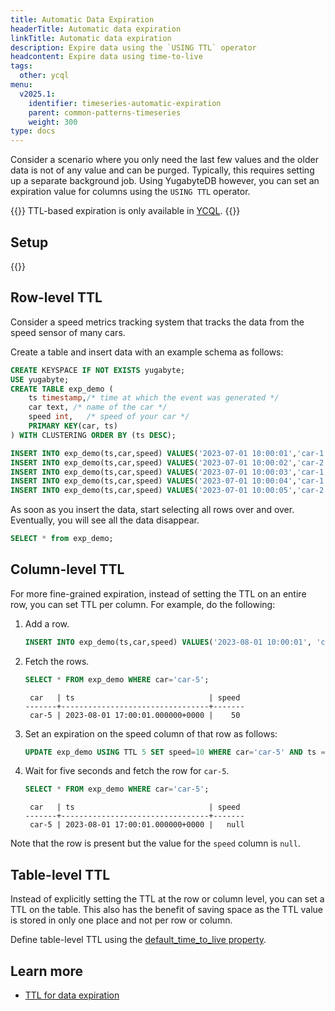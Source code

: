 ```yaml
---
title: Automatic Data Expiration
headerTitle: Automatic data expiration
linkTitle: Automatic data expiration
description: Expire data using the `USING TTL` operator
headcontent: Expire data using time-to-live
tags:
  other: ycql
menu:
  v2025.1:
    identifier: timeseries-automatic-expiration
    parent: common-patterns-timeseries
    weight: 300
type: docs
---
```


Consider a scenario where you only need the last few values and the older data is not of any value and can be purged. Typically, this requires setting up a separate background job. Using YugabyteDB however, you can set an expiration value for columns using the `USING TTL` operator.

{{<note title="Note">}}
TTL-based expiration is only available in [YCQL](/{{<version>}}/api/ycql/).
{{</note>}}

## Setup

{{<cluster-setup-tabs-new>}}

## Row-level TTL

Consider a speed metrics tracking system that tracks the data from the speed sensor of many cars.

Create a table and insert data with an example schema as follows:

```sql
CREATE KEYSPACE IF NOT EXISTS yugabyte;
USE yugabyte;
CREATE TABLE exp_demo (
    ts timestamp,/* time at which the event was generated */
    car text, /* name of the car */
    speed int,   /* speed of your car */
    PRIMARY KEY(car, ts)
) WITH CLUSTERING ORDER BY (ts DESC);
```

```sql
INSERT INTO exp_demo(ts,car,speed) VALUES('2023-07-01 10:00:01','car-1',50) USING TTL 10;
INSERT INTO exp_demo(ts,car,speed) VALUES('2023-07-01 10:00:02','car-2',25) USING TTL 15;
INSERT INTO exp_demo(ts,car,speed) VALUES('2023-07-01 10:00:03','car-1',39) USING TTL 15;
INSERT INTO exp_demo(ts,car,speed) VALUES('2023-07-01 10:00:04','car-1',49) USING TTL 20;
INSERT INTO exp_demo(ts,car,speed) VALUES('2023-07-01 10:00:05','car-2', 3) USING TTL 25;
```

As soon as you insert the data, start selecting all rows over and over. Eventually, you will see all the data disappear.

```sql
SELECT * from exp_demo;
```

## Column-level TTL

For more fine-grained expiration, instead of setting the TTL on an entire row, you can set TTL per column. For example, do the following:

1. Add a row.

    ```sql
    INSERT INTO exp_demo(ts,car,speed) VALUES('2023-08-01 10:00:01', 'car-5', 50);
    ```

1. Fetch the rows.

    ```sql
    SELECT * FROM exp_demo WHERE car='car-5';
    ```

    ```output
     car   | ts                              | speed
    -------+---------------------------------+-------
     car-5 | 2023-08-01 17:00:01.000000+0000 |    50
    ```

1. Set an expiration on the speed column of that row as follows:

    ```sql
    UPDATE exp_demo USING TTL 5 SET speed=10 WHERE car='car-5' AND ts ='2023-08-01 10:00:01';
    ```

1. Wait for five seconds and fetch the row for `car-5`.

    ```sql
    SELECT * FROM exp_demo WHERE car='car-5';
    ```

    ```output
     car   | ts                              | speed
    -------+---------------------------------+-------
     car-5 | 2023-08-01 17:00:01.000000+0000 |   null
    ```

Note that the row is present but the value for the `speed` column is `null`.

## Table-level TTL

Instead of explicitly setting the TTL at the row or column level, you can set a TTL on the table. This also has the benefit of saving space as the TTL value is stored in only one place and not per row or column.

Define table-level TTL using the [default_time_to_live property](/{{<version>}}/api/ycql/ddl_create_table/#table-properties-1).

## Learn more

- [TTL for data expiration](/{{<version>}}/develop/learn/ttl-data-expiration-ycql/)
